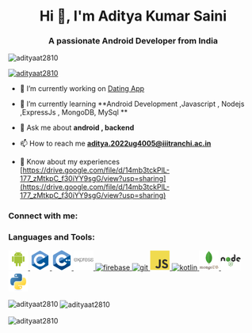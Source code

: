 <h1 align="center">Hi 👋, I'm Aditya Kumar Saini</h1>
<h3 align="center">A passionate Android Developer from India</h3>

<p align="left"> <img src="https://komarev.com/ghpvc/?username=adityaat2810&label=Profile%20views&color=0e75b6&style=flat" alt="adityaat2810" /> </p>

<p align="left"> <a href="https://github.com/ryo-ma/github-profile-trophy"><img src="https://github-profile-trophy.vercel.app/?username=adityaat2810" alt="adityaat2810" /></a> </p>

- 🔭 I’m currently working on [Dating App](https://github.com/Adityaat2810/DateNow)

- 🌱 I’m currently learning **Android Development ,Javascript , Nodejs ,ExpressJs , MongoDB, MySql **

- 💬 Ask me about **android , backend**

- 📫 How to reach me **aditya.2022ug4005@iiitranchi.ac.in**

- 📄 Know about my experiences [https://drive.google.com/file/d/14mb3tckPlL-177_zMtkpC_f30iYY9sgG/view?usp=sharing](https://drive.google.com/file/d/14mb3tckPlL-177_zMtkpC_f30iYY9sgG/view?usp=sharing)

<h3 align="left">Connect with me:</h3>
<p align="left">
</p>

<h3 align="left">Languages and Tools:</h3>
<p align="left"> <a href="https://developer.android.com" target="_blank" rel="noreferrer"> <img src="https://raw.githubusercontent.com/devicons/devicon/master/icons/android/android-original-wordmark.svg" alt="android" width="40" height="40"/> </a> <a href="https://www.cprogramming.com/" target="_blank" rel="noreferrer"> <img src="https://raw.githubusercontent.com/devicons/devicon/master/icons/c/c-original.svg" alt="c" width="40" height="40"/> </a> <a href="https://www.w3schools.com/cpp/" target="_blank" rel="noreferrer"> <img src="https://raw.githubusercontent.com/devicons/devicon/master/icons/cplusplus/cplusplus-original.svg" alt="cplusplus" width="40" height="40"/> </a> <a href="https://expressjs.com" target="_blank" rel="noreferrer"> <img src="https://raw.githubusercontent.com/devicons/devicon/master/icons/express/express-original-wordmark.svg" alt="express" width="40" height="40"/> </a> <a href="https://firebase.google.com/" target="_blank" rel="noreferrer"> <img src="https://www.vectorlogo.zone/logos/firebase/firebase-icon.svg" alt="firebase" width="40" height="40"/> </a> <a href="https://git-scm.com/" target="_blank" rel="noreferrer"> <img src="https://www.vectorlogo.zone/logos/git-scm/git-scm-icon.svg" alt="git" width="40" height="40"/> </a> <a href="https://developer.mozilla.org/en-US/docs/Web/JavaScript" target="_blank" rel="noreferrer"> <img src="https://raw.githubusercontent.com/devicons/devicon/master/icons/javascript/javascript-original.svg" alt="javascript" width="40" height="40"/> </a> <a href="https://kotlinlang.org" target="_blank" rel="noreferrer"> <img src="https://www.vectorlogo.zone/logos/kotlinlang/kotlinlang-icon.svg" alt="kotlin" width="40" height="40"/> </a> <a href="https://www.mongodb.com/" target="_blank" rel="noreferrer"> <img src="https://raw.githubusercontent.com/devicons/devicon/master/icons/mongodb/mongodb-original-wordmark.svg" alt="mongodb" width="40" height="40"/> </a> <a href="https://nodejs.org" target="_blank" rel="noreferrer"> <img src="https://raw.githubusercontent.com/devicons/devicon/master/icons/nodejs/nodejs-original-wordmark.svg" alt="nodejs" width="40" height="40"/> </a> <a href="https://www.python.org" target="_blank" rel="noreferrer"> <img src="https://raw.githubusercontent.com/devicons/devicon/master/icons/python/python-original.svg" alt="python" width="40" height="40"/> </a> </p>

<p><img align="left" src="https://github-readme-stats.vercel.app/api/top-langs?username=adityaat2810&show_icons=true&locale=en&layout=compact" alt="adityaat2810" /></p>

<p>&nbsp;<img align="center" src="https://github-readme-stats.vercel.app/api?username=adityaat2810&show_icons=true&locale=en" alt="adityaat2810" /></p>

<p><img align="center" src="https://github-readme-streak-stats.herokuapp.com/?user=adityaat2810&" alt="adityaat2810" /></p>
